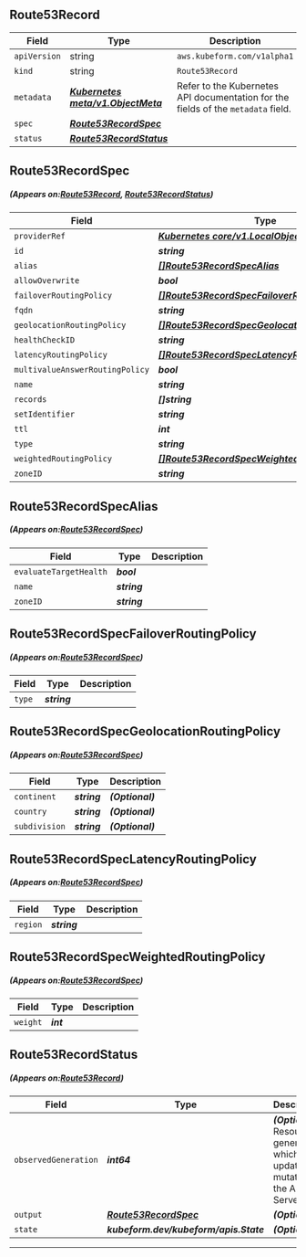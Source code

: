 ## Route53Record
| Field | Type | Description |
| ------ | ----- | ----------- |
| `apiVersion` | string | `aws.kubeform.com/v1alpha1` |
|    `kind` | string | `Route53Record` |
| `metadata` | ***[Kubernetes meta/v1.ObjectMeta](https://kubernetes.io/docs/reference/generated/kubernetes-api/v1.13/#objectmeta-v1-meta)***|Refer to the Kubernetes API documentation for the fields of the `metadata` field.|
| `spec` | ***[Route53RecordSpec](#Route53RecordSpec)***||
| `status` | ***[Route53RecordStatus](#Route53RecordStatus)***||
## Route53RecordSpec
##### (Appears on:[Route53Record](#Route53Record), [Route53RecordStatus](#Route53RecordStatus))
| Field | Type | Description |
| ------ | ----- | ----------- |
| `providerRef` | ***[Kubernetes core/v1.LocalObjectReference](https://kubernetes.io/docs/reference/generated/kubernetes-api/v1.13/#localobjectreference-v1-core)***||
| `id` | ***string***||
| `alias` | ***[[]Route53RecordSpecAlias](#Route53RecordSpecAlias)***| ***(Optional)*** |
| `allowOverwrite` | ***bool***| ***(Optional)*** |
| `failoverRoutingPolicy` | ***[[]Route53RecordSpecFailoverRoutingPolicy](#Route53RecordSpecFailoverRoutingPolicy)***| ***(Optional)*** |
| `fqdn` | ***string***| ***(Optional)*** |
| `geolocationRoutingPolicy` | ***[[]Route53RecordSpecGeolocationRoutingPolicy](#Route53RecordSpecGeolocationRoutingPolicy)***| ***(Optional)*** |
| `healthCheckID` | ***string***| ***(Optional)*** |
| `latencyRoutingPolicy` | ***[[]Route53RecordSpecLatencyRoutingPolicy](#Route53RecordSpecLatencyRoutingPolicy)***| ***(Optional)*** |
| `multivalueAnswerRoutingPolicy` | ***bool***| ***(Optional)*** |
| `name` | ***string***||
| `records` | ***[]string***| ***(Optional)*** |
| `setIdentifier` | ***string***| ***(Optional)*** |
| `ttl` | ***int***| ***(Optional)*** |
| `type` | ***string***||
| `weightedRoutingPolicy` | ***[[]Route53RecordSpecWeightedRoutingPolicy](#Route53RecordSpecWeightedRoutingPolicy)***| ***(Optional)*** |
| `zoneID` | ***string***||
## Route53RecordSpecAlias
##### (Appears on:[Route53RecordSpec](#Route53RecordSpec))
| Field | Type | Description |
| ------ | ----- | ----------- |
| `evaluateTargetHealth` | ***bool***||
| `name` | ***string***||
| `zoneID` | ***string***||
## Route53RecordSpecFailoverRoutingPolicy
##### (Appears on:[Route53RecordSpec](#Route53RecordSpec))
| Field | Type | Description |
| ------ | ----- | ----------- |
| `type` | ***string***||
## Route53RecordSpecGeolocationRoutingPolicy
##### (Appears on:[Route53RecordSpec](#Route53RecordSpec))
| Field | Type | Description |
| ------ | ----- | ----------- |
| `continent` | ***string***| ***(Optional)*** |
| `country` | ***string***| ***(Optional)*** |
| `subdivision` | ***string***| ***(Optional)*** |
## Route53RecordSpecLatencyRoutingPolicy
##### (Appears on:[Route53RecordSpec](#Route53RecordSpec))
| Field | Type | Description |
| ------ | ----- | ----------- |
| `region` | ***string***||
## Route53RecordSpecWeightedRoutingPolicy
##### (Appears on:[Route53RecordSpec](#Route53RecordSpec))
| Field | Type | Description |
| ------ | ----- | ----------- |
| `weight` | ***int***||
## Route53RecordStatus
##### (Appears on:[Route53Record](#Route53Record))
| Field | Type | Description |
| ------ | ----- | ----------- |
| `observedGeneration` | ***int64***| ***(Optional)*** Resource generation, which is updated on mutation by the API Server.|
| `output` | ***[Route53RecordSpec](#Route53RecordSpec)***| ***(Optional)*** |
| `state` | ***kubeform.dev/kubeform/apis.State***| ***(Optional)*** |
---
